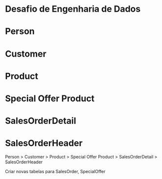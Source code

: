 # Desafio de Engenharia de Dados

# Person
# Customer
# Product
# Special Offer Product

# SalesOrderDetail
# SalesOrderHeader

Person > Customer > Product > Special Offer Product > SalesOrderDetail > SalesOrderHeader


Criar novas tabelas para SalesOrder, SpecialOffer